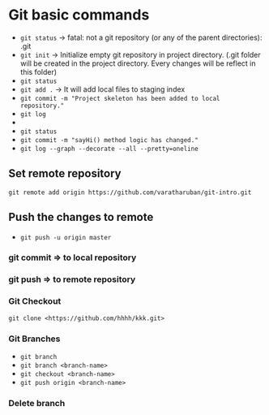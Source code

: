 # Git basic commands
- ```git status``` -> fatal: not a git repository (or any of the parent directories): .git
- ```git init``` -> Initialize empty git repository in project directory. (.git folder will be created in the project directory. Every changes will be reflect in this folder)
- ```git status```
- ```git add .``` -> It will add local files to staging index
- ```git commit -m "Project skeleton has been added to local repository."```
- ```git log```
- <Modify in your source code>
- ```git status```
- ```git commit -m "sayHi() method logic has changed."```
- ```git log --graph --decorate --all --pretty=oneline```

## Set remote repository
```git remote add origin https://github.com/varatharuban/git-intro.git```

## Push the changes to remote
- ```git push -u origin master```

### git commit => to local repository
### git push => to remote repository

### Git Checkout
```git clone <https://github.com/hhhh/kkk.git>```

### Git Branches
- ```git branch```
- ```git branch <branch-name>```
- ```git checkout <branch-name>```
- ```git push origin <branch-name>```

### Delete branch
```git push origin --delete <branch-name>
